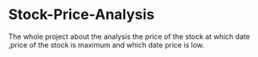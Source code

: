 # Stock-Price-Analysis
The whole project about the analysis the price of the stock at which date ,price of the stock is maximum and which date price is low.
